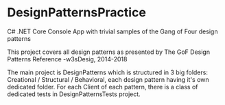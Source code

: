 # DesignPatternsPractice
C# .NET Core Console App with trivial samples of the Gang of Four design patterns

This project covers all design patterns as presented by The GoF Design Patterns Reference -w3sDesig, 2014-2018

The main project is DesignPatterns which is structured in 3 big folders: Creational / Structural / Behavioral, each design pattern having it's own dedicated folder. For each Client of each pattern, there is a class of dedicated tests in DesignPatternsTests project.
